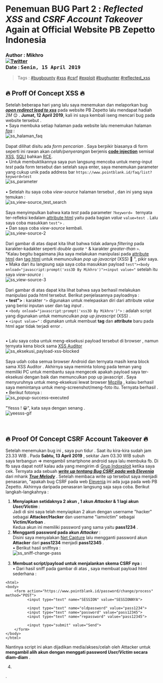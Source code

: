 # Penemuan BUG Part 2 : *Reflected XSS* and *CSRF Account Takeover* Again at Official Website PB Zepetto Indonesia
### Author : Mikhro <br><a href="https://www.facebook.com/josh.s.mikhael" rel="nofollow"><img src="https://img.shields.io/badge/contact-facebook-blue.svg" alt="Twitter" data-canonical-src="https://img.shields.io/badge/facebook-josh.s.mikhael-blue.svg" style="max-width:100%;"></a> <br> **Date** : <kbd> Senin, 15 April 2019</kbd>

> Tags : [#bugbounty](https://www.google.com/search?q=bugbounty) [#xss](https://www.google.com/search?q=xss) [#csrf](https://www.google.com/search?q=csrf) [#exploit](https://www.google.com/search?q=exploit) [#bughunter](https://www.google.com/search?q=bughunter) [#reflected_xss](https://www.google.com/search?q=reflected%20xss)

## 🔥 Proff Of Concept XSS 🔥
Setelah beberapa hari yang lalu saya menemukan dan melaporkan bug ***[open redirect lead to xss](https://github.com/robotmikhael/POC/blob/master/open-redirect-lead-to-xss-injection-at-pointblank.id/WRITEUP.md)*** pada website PB Zepetto lalu mendapat hadiah *2M* 😌 . **Jumat, 12 April 2019**, kali ini saya kembali iseng mencari bug pada website tersebut . <br> • Saya membuka setiap halaman pada website lalu menemukan halaman *[faq](https://www.pointblank.id/faq/list)* : <br>
![ss_halaman_faq](https://robotmikhael.github.io/img/IMG_20190415_102635.jpg) <br><br>
Dapat dilihat disitu ada *form pencarian* . Saya berpikir biasanya di form seperti ini rawan akan *celah/penyerangan* berjenis **[code injection](https://www.google.com/search?q=code%20injection)** semisal [XSS](https://www.google.com/search?q=xss), [SQLI](https://www.google.com/search?q=sqli) bahkan [RCE](https://www.google.com/search?q=rce). <br> • Untuk membuktikannya saya pun langsung mencoba untuk meng-input *test* pada form tersebut dan setelah saya enter, saya menemukan parameter yang cukup unik pada address bar ``` https://www.pointblank.id/faq/list?keyword=test ``` <br>
![ss_parameter](https://robotmikhael.github.io/img/IMG_20190415_105035.jpg) <br><br>
• Setelah itu saya coba *view-source* halaman tersebut , dan ini yang saya temukan : <br>
![ss_view-source_test_search](https://robotmikhael.github.io/img/IMG_20190415_105715.jpg) <br><br> 
Saya menyimpulkan bahwa kata *test* pada parameter ```?keyword= ``` ternyata ter-refleksi kedalam [attribute html](https://www.google.com/search?q=attribute%20html) yaitu pada bagian *value* ```value=test ```. Lalu saya coba masukkan ``` test"> ``` . <br>• Dan saya coba *view-source* kembali.<br>
![ss_view-source-2](https://robotmikhael.github.io/img/IMG_20190415_151229.jpg) <br><br>
Dari gambar di atas dapat kita lihat bahwa tidak adanya *filtering* pada karakter-kadakter seperti *double quote* ``` " ``` & karakter *greater-than* ``` > ```. <br>"Kalau begitu bagaimana jika saya melakukan manipulasi pada [attribute html](https://www.google.com/search?q=attribute%20html) dan [tag html](https://www.google.com/search?q=tag%20html) untuk memunculkan *pop up javacript* (XSS) 🤔 ", pikir saya.<br>• Maka dari itu langsung saja saya coba masukkan payload ``` test"><body onload="javascript:prompt('xss3D By Mikhro')"><input value=" ``` setelah itu saya *view-source* : <br>
![ss_view-source-3](https://robotmikhael.github.io/img/IMG_20190415_160518.jpg) <br><br>
Dari gambar di atas dapat kita lihat bahwa saya berhasil melakukan manipulasi pada html tersebut. Berikut penjelasannya payloadnya : <br>
• **test">** : karakter ``` "> ``` digunakan untuk melepaskan diri dari attribute *value* yang berisi inputan user dan tag *input* . <br>
• ``` <body onload="javascript:prompt('xss3D By Mikhro')"> ``` : adalah script yang digunakan untuk memunculkan *pop up javascript* (XSS) . <br>
• ``` <input value=" ```  : digunakan untuk membuat **tag** dan **attribute** baru pada html agar tidak terjadi error . <br><br>

• Lalu saya coba untuk meng-eksekusi payload tersebut di browser , namun ternyata kena block sama [XSS Auditor](https://www.google.com/search?q=xss%20auditor) <br>
![ss_eksekusi_payload-xss-blocked](https://robotmikhael.github.io/img/IMG_20190415_172128.jpg) <br><br>
Saya udah coba semua browser Android dan ternyata masih kena block sama XSS Auditor . Akhirnya saya meminta tolong pada teman yang memiliki PC untuk membantu saya mengecek apakah payload saya ter-eksekusi dengan baik dan memunculkan pop up javascript . Saya menyuruhnya untuk meng-eksekusi lewat browser [Mozilla](https://www.google.com/search?q=Mozilla)  , kalau berhasil saya memintanya untuk meng-screenshot/meng-foto itu. Ternyata berhasil .<br>• Berikut fotonya : <br>
![ss_popup-success-executed](https://robotmikhael.github.io/img/1555332870576.jpg) <br><br>
"Yesss ! 😀", kata saya dengan senang . <br>
![yeesss-gif](https://media.giphy.com/media/l0Iy7zmLUiALbkna8/giphy.gif) <br><br><br>
## 🔥 Proof Of Concept CSRF Account Takeover 🔥
Setelah menemukan bug ini , saya pun tidur . Saat itu kira-kira sudah jam 23.33 WIB . Pada **Sabtu, 13 April 2019** , sekitar Jam 03.30 WIB subuh<br>
saya terbangun => mengambil smartphone android saya lalu membuka fb. Di fb saya dapat notif kalau ada yang mengirim di [Grup Indoxploit](https://www.facebook.com/groups/416478038539895) ketika saya cek. Ternyata ada sebuah ***[write up tentang Bug CSRF pada web Elevenia](https://medium.com/@belvasaufa70/csrf-account-takeover-vulnerability-on-elevenia-co-id-poc-53684864cf4a)*** dari mhank ***[True Melody](https://www.facebook.com/profile.php?id=100005121827520)*** . Setelah membaca write up tersebut saya menjadi penasaran, "apakah bug CSRF pada web [Elevenia](http://www.elevenia.co.id) ini ada juga pada web PB Zepetto. Akhirnya daripada penasaran langsung saja saya coba. Berikut langkah-langkahnya :
1. **Menyiapkan setidaknya 2 akun , 1 akun *Attacker* & 1 lagi akun *User/Victim*** : <br>
Jadi di sini saya telah menyiapkan 2 akun dengan username "hacker" sebagai **Attacker/Hacker** dan username "iamvictim" sebagai **Victim/Korban** .<br>Kedua akun ini memiliki password yang sama yaitu **pass1234** .<br>
2. **Mengganti password pada akun *Attacker*** : <br>
Disini saya menyalakan [Net Capture](https://www.google.com/url?sa=t&source=web&rct=j&url=https://play.google.com/store/apps/details%3Fid%3Dcom.minhui.networkcapture%26hl%3Den%26referrer%3Dutm_source%253Dgoogle%2526utm_medium%253Dorganic%2526utm_term%253Dssl%2Bpacket%2Bcapture%26pcampaignid%3DAPPU_1_-au0XKqDO4vnvgTNkpGQAg&ved=2ahUKEwjq45upvdLhAhWLs48KHU1JBCIQ8oQBMAB6BAgKEAM&usg=AOvVaw2E0AaGvzARY9G_42PN7Fa1) lalu mengganti password akun **Attacker** dari **pass1234** menjadi **pass12345** .<br>• Berikut hasil sniffnya : <br>
![ss_sniff-change-pass](https://robotmikhael.github.io/img/IMG_20190415_231553.jpg)<br><br>
3. **Membuat script/payload untuk menjalankan skema CSRF nya :** <br>
• Dari hasil sniff pada gambar di atas , saya membuat payload html sederhana : <br>
```
<html>
<body>
    <form action="https://www.pointblank.id/password/change/process" method="POST">
          <input type="text" name="SESSION" value="SESSIONNYA">

          <input type="text" name="oldpassword" value="pass1234">
          <input type="text" name="password" value="pass12345">
          <input type="text" name="repassword" value="pass12345">
          	
          <input type="submit" value="Send">
    </form>
</body>
</html>
```

Nantinya script ini akan dijadikan media/akses/celah oleh Attacker untuk **mengambil alih akun dengan menggati password *User/Victim* secara diam-diam** .

4. 



















.


